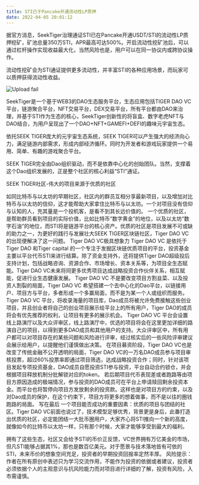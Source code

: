 ```yaml
---
title: STI已于Pancake开通流动性LP质押
date: 2022-04-05 20:01:12
---
```

据官方消息，SeekTiger治理通证STI已在Pancake开通USDT/STI的流动性LP质押挖矿，矿池总量350万STI，APR最高可达500%。开启流动性挖矿池后，可以通过杠杆操作实现收益最大化，当然风险也是，用户可以在同一协议内或跨协议操作。

流动性挖矿会为STI通证提供更多流动性，并丰富STI的各种应用场景，而玩家可以质押获得流动性收益。


![Upload fail]()

SeekTiger是一个基于WEB3的DAO生态服务平台，生态应用包括TIGER DAO VC平台，链游聚合平台，NFT交易平台，DEX交易平台，所有平台都由DAO来治理，并基于STI作为生态的核心，SeekTiger创新性的将盲盒、数字老虎NFT与DAO结合，为用户呈现出了一个DAO+NFT+GAMEFI+DEFI的趣味元宇宙生态。

依托SEEK TIGER庞大的元宇宙生态系统，SEEK TIGER可以产生强大的经济向心力，满足链游内部需求，形成内部经济循环。同时为开发者和游戏玩家提供一个易用、简单、有趣的游戏聚合平台。

SEEK TIGER完全由Dao组织驱动，而不是依靠中心化的创始团队。当然，支撑着这个Dao组织发展的，正是整个社区的核心利益“STI”通证。

SEEK TIGER社区-伟大的项目来源于优质的社区

如同比特币与以太坊的早期社区，社区内的群员互相分享最新项目，以及增加对比特币与以太坊的信仰，这才能帮助大家拿住比特币与以太坊。一个对项目没有信仰与认知的人，充其量是一个投机客，是看不到其长远价值的。
一个优质的社区，是帮助群员看到项目的实际价值，比如比特币“数字黄金”的地位，以及以太坊“数字石油”的地位，而STI将是链游平台的核心资产。优质的社区是项目发展不可或缺的助力之一，为更好的践行与发展壮大SEEK TIGER区块链社区，Tiger DAO VC 的出现便解决了这一问题。
Tiger DAO VC极具想象力
Tiger DAO VC 是依托于Tiger DAO 和Tiger capital 的一个专注于发掘区块链优质项目的平台，投资基金主要以平台代币STI来进行结算。除了资金支持外，还将提供Tiger DAO超级投后支持计划，包括战略咨询、资源合作、市场增长、资本关系等，为项目全生态赋能。Tiger DAO VC未来将同更多优秀项目达成战略投资合作伙伴关系，相互赋能，促进行业生态健康发展。
Tiger DAO VC 不是要改变项目方割韭菜、以及投资人割裂的局面，Tiger DAO VC 希望搭建一个去中心化的Dao平台，以链接用户、项目方与平台，多者形成一个多赢局面，而不是为某一个人或组织而服务。
Tiger DAO VC 平台，将收录海量的项目库，Dao成员将被允许免费接触这些创业项目，并且创业者将自己的创业项目展示给平台上的所有用户，Tiger DAO的成员将会有优先推荐的权利，让项目有更多的展示机会。
Tiger DAO VC 平台会设置线上路演厅以及大众评审区，线上路演厅中，优选的项目将会在这里更加详细的路演自己的项目，以得到更多DAO成员和其他用户的支持。大众评审区中，所有用户都可以对项目存在的某些问题和风险进行评审，经过核实后的一些风险评审建议会展示给用户，以提醒他们谨慎做出决策。
在项目募资阶段，Tiger DAO VC也是改变了传统金融不公开透明的局面，Tiger DAO VC的一万名DAO成员参与项目审核投票，超过60%投票率即通过项目筛选，达成战略投资合作；同时，针对该项目发起专项投资基金，DAO成员自愿投资STI参与投资，平台自动合约锁仓，并会根据项目释放机制分批解锁对应的token。 
若后期项目代币表现差或者跑路等由项目方原因造成的极端情况，参与投资的DAO成员可在平台上申请赎回剩余投资本金。而平台也将暂停向项目方发放剩余的投资款。这样也是对项目方的约束，以及对Dao成员的保护，在这个约束下，项目方将更多的想着做事，而不是以往的圈钱跑路的局面。
写在最后
一个项目能否成功的重要因素：优质的项目与团结的社区。Tiger DAO VC前面也说过了，技术模型足够优秀，背景更是身后，此番打造出优质的社区，必定能团结一大批币圈用户，大家齐心将STI推向一个新的高度，就像如今的比特币以太坊一样，只有那个时候，大家才能够享受到最大的福利。

拥有了这些生态，社区又会给予STI的币价正反馈，VC世界拥有万亿美金的市场，但凡STI能够占据其1%，那也是数百亿美元。对于愿景与技术落地皆有可依的STI，未来币价的想象空间充足，投资者的早期投资回报率定然丰厚。
风险提示：作者在所有原创中表述只为学习交流作用，不能作为投资的依据或者建议，投资者必须依据个人的主观意识与抗风险能力而对项目进行详细的了解，投资有风险，入市需谨慎。